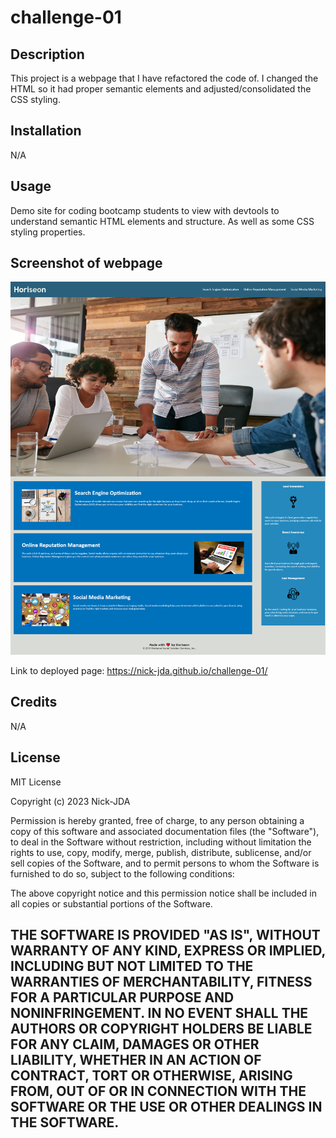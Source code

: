 # challenge-01

## Description

This project is a webpage that I have refactored the code of. I changed the HTML so it had proper semantic elements and adjusted/consolidated the CSS styling.

## Installation

N/A

## Usage

Demo site for coding bootcamp students to view with devtools to understand semantic HTML elements and structure. As well as some CSS styling properties. 

## Screenshot of webpage

![Webpage](./assets/images/Webpage_screenshot.png)

Link to deployed page: https://nick-jda.github.io/challenge-01/

## Credits

N/A

## License

MIT License

Copyright (c) 2023 Nick-JDA

Permission is hereby granted, free of charge, to any person obtaining a copy
of this software and associated documentation files (the "Software"), to deal
in the Software without restriction, including without limitation the rights
to use, copy, modify, merge, publish, distribute, sublicense, and/or sell
copies of the Software, and to permit persons to whom the Software is
furnished to do so, subject to the following conditions:

The above copyright notice and this permission notice shall be included in all
copies or substantial portions of the Software.

THE SOFTWARE IS PROVIDED "AS IS", WITHOUT WARRANTY OF ANY KIND, EXPRESS OR
IMPLIED, INCLUDING BUT NOT LIMITED TO THE WARRANTIES OF MERCHANTABILITY,
FITNESS FOR A PARTICULAR PURPOSE AND NONINFRINGEMENT. IN NO EVENT SHALL THE
AUTHORS OR COPYRIGHT HOLDERS BE LIABLE FOR ANY CLAIM, DAMAGES OR OTHER
LIABILITY, WHETHER IN AN ACTION OF CONTRACT, TORT OR OTHERWISE, ARISING FROM,
OUT OF OR IN CONNECTION WITH THE SOFTWARE OR THE USE OR OTHER DEALINGS IN THE
SOFTWARE.
---